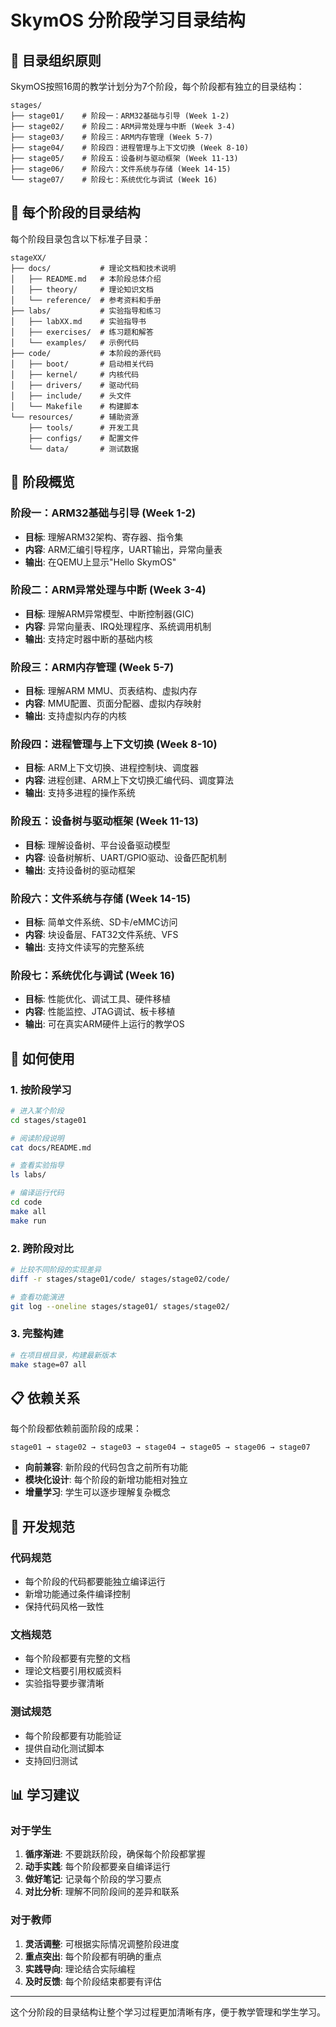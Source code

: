 # SkymOS 分阶段学习目录结构

## 📁 目录组织原则

SkymOS按照16周的教学计划分为7个阶段，每个阶段都有独立的目录结构：

```
stages/
├── stage01/    # 阶段一：ARM32基础与引导 (Week 1-2)
├── stage02/    # 阶段二：ARM异常处理与中断 (Week 3-4)
├── stage03/    # 阶段三：ARM内存管理 (Week 5-7)
├── stage04/    # 阶段四：进程管理与上下文切换 (Week 8-10)
├── stage05/    # 阶段五：设备树与驱动框架 (Week 11-13)
├── stage06/    # 阶段六：文件系统与存储 (Week 14-15)
└── stage07/    # 阶段七：系统优化与调试 (Week 16)
```

## 📂 每个阶段的目录结构

每个阶段目录包含以下标准子目录：

```
stageXX/
├── docs/           # 理论文档和技术说明
│   ├── README.md   # 本阶段总体介绍
│   ├── theory/     # 理论知识文档
│   └── reference/  # 参考资料和手册
├── labs/           # 实验指导和练习
│   ├── labXX.md    # 实验指导书
│   ├── exercises/  # 练习题和解答
│   └── examples/   # 示例代码
├── code/           # 本阶段的源代码
│   ├── boot/       # 启动相关代码
│   ├── kernel/     # 内核代码
│   ├── drivers/    # 驱动代码
│   ├── include/    # 头文件
│   └── Makefile    # 构建脚本
└── resources/      # 辅助资源
    ├── tools/      # 开发工具
    ├── configs/    # 配置文件
    └── data/       # 测试数据
```

## 🎯 阶段概览

### 阶段一：ARM32基础与引导 (Week 1-2)
- **目标**: 理解ARM32架构、寄存器、指令集
- **内容**: ARM汇编引导程序，UART输出，异常向量表
- **输出**: 在QEMU上显示"Hello SkymOS"

### 阶段二：ARM异常处理与中断 (Week 3-4)
- **目标**: 理解ARM异常模型、中断控制器(GIC)
- **内容**: 异常向量表、IRQ处理程序、系统调用机制
- **输出**: 支持定时器中断的基础内核

### 阶段三：ARM内存管理 (Week 5-7)
- **目标**: 理解ARM MMU、页表结构、虚拟内存
- **内容**: MMU配置、页面分配器、虚拟内存映射
- **输出**: 支持虚拟内存的内核

### 阶段四：进程管理与上下文切换 (Week 8-10)
- **目标**: ARM上下文切换、进程控制块、调度器
- **内容**: 进程创建、ARM上下文切换汇编代码、调度算法
- **输出**: 支持多进程的操作系统

### 阶段五：设备树与驱动框架 (Week 11-13)
- **目标**: 理解设备树、平台设备驱动模型
- **内容**: 设备树解析、UART/GPIO驱动、设备匹配机制
- **输出**: 支持设备树的驱动框架

### 阶段六：文件系统与存储 (Week 14-15)
- **目标**: 简单文件系统、SD卡/eMMC访问
- **内容**: 块设备层、FAT32文件系统、VFS
- **输出**: 支持文件读写的完整系统

### 阶段七：系统优化与调试 (Week 16)
- **目标**: 性能优化、调试工具、硬件移植
- **内容**: 性能监控、JTAG调试、板卡移植
- **输出**: 可在真实ARM硬件上运行的教学OS

## 🚀 如何使用

### 1. 按阶段学习
```bash
# 进入某个阶段
cd stages/stage01

# 阅读阶段说明
cat docs/README.md

# 查看实验指导
ls labs/

# 编译运行代码
cd code
make all
make run
```

### 2. 跨阶段对比
```bash
# 比较不同阶段的实现差异
diff -r stages/stage01/code/ stages/stage02/code/

# 查看功能演进
git log --oneline stages/stage01/ stages/stage02/
```

### 3. 完整构建
```bash
# 在项目根目录，构建最新版本
make stage=07 all
```

## 📋 依赖关系

每个阶段都依赖前面阶段的成果：

```
stage01 → stage02 → stage03 → stage04 → stage05 → stage06 → stage07
```

- **向前兼容**: 新阶段的代码包含之前所有功能
- **模块化设计**: 每个阶段的新增功能相对独立
- **增量学习**: 学生可以逐步理解复杂概念

## 🔧 开发规范

### 代码规范
- 每个阶段的代码都要能独立编译运行
- 新增功能通过条件编译控制
- 保持代码风格一致性

### 文档规范
- 每个阶段都要有完整的文档
- 理论文档要引用权威资料
- 实验指导要步骤清晰

### 测试规范
- 每个阶段都要有功能验证
- 提供自动化测试脚本
- 支持回归测试

## 📊 学习建议

### 对于学生
1. **循序渐进**: 不要跳跃阶段，确保每个阶段都掌握
2. **动手实践**: 每个阶段都要亲自编译运行
3. **做好笔记**: 记录每个阶段的学习要点
4. **对比分析**: 理解不同阶段间的差异和联系

### 对于教师
1. **灵活调整**: 可根据实际情况调整阶段进度
2. **重点突出**: 每个阶段都有明确的重点
3. **实践导向**: 理论结合实际编程
4. **及时反馈**: 每个阶段结束都要有评估

---

这个分阶段的目录结构让整个学习过程更加清晰有序，便于教学管理和学生学习。 